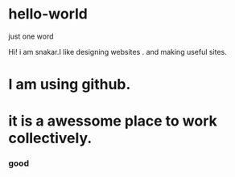 # hello-world




just one word


Hi! i am snakar.I like designing websites .
and making useful sites.

# I am using github.

# it is a awessome place to work collectively.

### good
